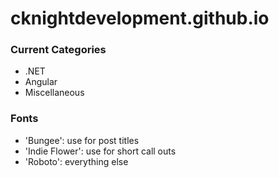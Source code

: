 # cknightdevelopment.github.io

### Current Categories
* .NET
* Angular
* Miscellaneous

### Fonts

- 'Bungee': use for post titles
- 'Indie Flower': use for short call outs
- 'Roboto': everything else